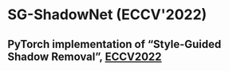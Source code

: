 # SG-ShadowNet (ECCV'2022)

## PyTorch implementation of “Style-Guided Shadow Removal”, [ ECCV2022 ]( https://eccv2022.ecva.net/ )
